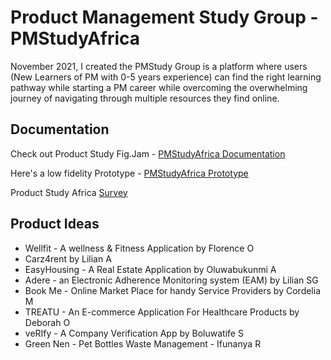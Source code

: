 # Product Management Study Group - PMStudyAfrica

November 2021, I created the PMStudy Group is a platform where users (New Learners of PM with 0-5 years experience) 
can find the right learning pathway while starting a PM career while overcoming the overwhelming journey of navigating
through multiple resources they find online. 


## Documentation

Check out Product Study Fig.Jam - [PMStudyAfrica Documentation](https://www.figma.com/file/7F4NZkghHn6h53CGx45wwu/Product-Study-Fig.Jam)

Here's a low fidelity Prototype - [PMStudyAfrica Prototype](https://www.figma.com/file/PIKCTMnoOO48XavHkJhhX7/Product-Study-App)

Product Study Africa [Survey](https://forms.gle/AcyQPvZteJxLWU4D7)

## Product Ideas

- Wellfit - A wellness & Fitness Application by Florence O
- Carz4rent by Lilian A
- EasyHousing - A Real Estate Application by Oluwabukunmi A
- Adere - an Electronic Adherence Monitoring system (EAM) by Lilian SG
- Book Me - Online Market Place for handy Service Providers by Cordelia M
- TREATU - An E-commerce Application For Healthcare Products by Deborah O
- veRIfy - A Company Verification App by Boluwatife S
- Green Nen - Pet Bottles Waste Management - Ifunanya R

